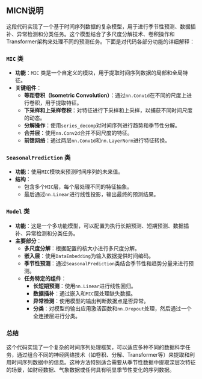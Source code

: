 ## MICN说明
这段代码实现了一个基于时间序列数据的复杂模型，用于进行季节性预测、数据插补、异常检测和分类任务。这个模型结合了多尺度分解技术、卷积操作和Transformer架构来处理不同的预测任务。下面是对代码各部分功能的详细解释：

### `MIC` 类
- **功能**：`MIC` 类是一个自定义的模块，用于提取时间序列数据的局部和全局特征。
- **关键组件**：
  - **等距卷积（Isometric Convolution）**：通过`nn.Conv1d`在不同的尺度上进行卷积，用于提取特征。
  - **下采样和上采样卷积**：对特征进行下采样和上采样，以捕获不同时间尺度的动态。
  - **分解操作**：使用`series_decomp`对时间序列进行趋势和季节性分解。
  - **合并层**：使用`nn.Conv2d`合并不同尺度的特征。
  - **前馈网络**：通过两层`nn.Conv1d`和`nn.LayerNorm`进行特征转换。

### `SeasonalPrediction` 类
- **功能**：使用`MIC`模块来预测时间序列的未来值。
- **结构**：
  - 包含多个`MIC`层，每个层处理不同的特征抽象。
  - 最后通过`nn.Linear`进行线性投影，输出最终的预测结果。

### `Model` 类
- **功能**：这是一个多功能模型，可以配置为执行长期预测、短期预测、数据插补、异常检测和分类任务。
- **主要部分**：
  - **多尺度分解**：根据配置的核大小进行多尺度分解。
  - **嵌入层**：使用`DataEmbedding`为输入数据提供时间编码。
  - **季节性预测**：通过`SeasonalPrediction`类结合季节性和趋势分量来进行预测。
  - **任务特定的组件**：
    - **长短期预测**：使用`nn.Linear`进行线性回归。
    - **数据插补**：通过嵌入和`MIC`层处理缺失数据。
    - **异常检测**：使用模型的输出判断数据点是否异常。
    - **分类**：对模型的输出应用激活函数和`nn.Dropout`处理，然后通过一个全连接层进行分类。

### 总结
这个代码实现了一个复杂的时间序列处理框架，可以适应多种不同的数据科学任务，通过组合不同的神经网络技术（如卷积、分解、Transformer等）来提取和利用时间序列数据中的信息。这种方法特别适合需要从季节性数据中提取深层次特征的场景，如财经数据、气象数据或任何具有明显季节性变化的序列数据。
